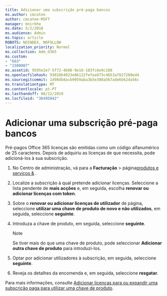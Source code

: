 ```yaml
---
title: Adicionar uma subscrição pré-paga bancos
ms.author: cmcatee
author: cmcatee-MSFT
manager: mnirkhe
ms.date: 5/2/2018
ms.audience: Admin
ms.topic: article
ROBOTS: NOINDEX, NOFOLLOW
localization_priority: Normal
ms.collection: Adm_O365
ms.custom:
- "663"
- "1500007"
ms.assetid: 9595e2e7-5f72-4b08-9e16-183fc6e9c108
ms.openlocfilehash: 93010b4923e86122fefea973c4653af827280ed4
ms.sourcegitcommit: 1d98db8acb9959aba3b5e308a567ade6b62da56c
ms.translationtype: MT
ms.contentlocale: pt-PT
ms.lasthandoff: 08/22/2019
ms.locfileid: "36495042"
---
```

# <a name="add-seats-to-a-prepaid-subscription"></a>Adicionar uma subscrição pré-paga bancos

Pré-pagos Office 365 licenças são emitidas como um código alfanumérico de 25 caracteres. Depois de adquiriu as licenças de que necessita, pode adicioná-los à sua subscrição. 

1. No Centro de administração, vá para a **Facturação** > página[produtos e serviços &](https://go.microsoft.com/fwlink/p/?linkid=842054) .

2. Localize a subscrição à qual pretende adicionar licenças. Seleccione a lista pendente de **mais acções** e, em seguida, escolha **renovar ou adicionar licenças com token**.

3. Sobre o **renovar ou adicionar licenças de utilizador** de página, seleccione **utilizar uma chave de produto de novo e não utilizados**, em seguida, seleccione **seguinte**.

4. Introduza a chave de produto, em seguida, seleccione **seguinte**.

    > [!NOTE]
    > Se tiver mais do que uma chave de produto, pode seleccionar **Adicionar outra chave de produto** para introduzi-los.

5. Optar por adicionar utilizadores à subscrição, em seguida, seleccione **seguinte**.

6. Reveja os detalhes da encomenda e, em seguida, seleccione **resgatar**.

Para mais informações, consulte [Adicionar licenças para ou expandir uma subscrição paga para utilizar uma chave de produto](https://docs.microsoft.com/office365/admin/misc/add-licenses-using-product-key).